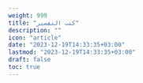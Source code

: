 ```yaml
---
weight: 999
title: "كتب التفسير"
description: ""
icon: "article"
date: "2023-12-19T14:33:35+03:00"
lastmod: "2023-12-19T14:33:35+03:00"
draft: false
toc: true
---
```

